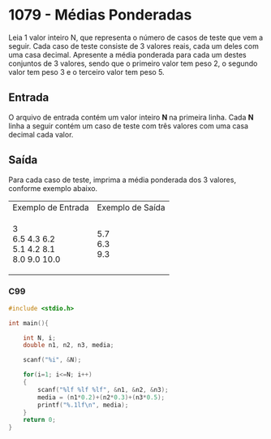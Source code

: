 <html>
  <body style="padding: 10px 0px">
    <div class="header">
      <h1>1079 - Médias Ponderadas</h1>
      <div class="problem">
        <div class="description">
          <p>
            Leia 1 valor inteiro N, que representa o número de casos de teste
            que vem a seguir. Cada caso de teste consiste de 3 valores reais,
            cada um deles com uma casa decimal. Apresente a média ponderada para
            cada um destes conjuntos de 3 valores, sendo que o primeiro valor
            tem peso 2, o segundo valor tem peso 3 e o terceiro valor tem peso
            5.
          </p>
        </div>
        <h2>Entrada</h2>
        <div class="input">
          <p>
            O arquivo de entrada contém um valor inteiro <strong>N </strong>na
            primeira linha. Cada <strong>N </strong>linha a seguir contém um
            caso de teste com três valores com uma casa decimal cada valor.
          </p>
        </div>
        <h2>Saída</h2>
        <div class="output">
          <p>
            Para cada caso de teste, imprima a média ponderada dos 3 valores,
            conforme exemplo abaixo.
          </p>
        </div>
        <div class="both"></div>
        <table>
          <tbody>
            <tr>
              <td>Exemplo de Entrada</td>
              <td>Exemplo de Saída</td>
            </tr>
            <tr>
              <td class="division">
                <p>
                  3<br />
                  6.5 4.3 6.2<br />
                  5.1 4.2 8.1<br />
                  8.0 9.0 10.0
                </p>
              </td>
              <td>
                <p>
                  5.7<br />
                  6.3<br />
                  9.3
                </p>
              </td>
            </tr>
          </tbody>
        </table>
      </div>
    </div>
  </body>
</html>

### C99

```c
#include <stdio.h>

int main(){

	int N, i;
	double n1, n2, n3, media;

	scanf("%i", &N);

	for(i=1; i<=N; i++)
	{
	   	scanf("%lf %lf %lf", &n1, &n2, &n3);
	   	media = (n1*0.2)+(n2*0.3)+(n3*0.5);
	   	printf("%.1lf\n", media);
	}
	return 0;
}
```
